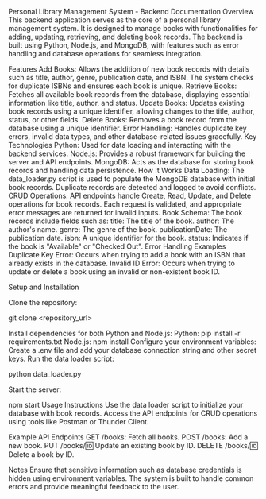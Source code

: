Personal Library Management System - Backend Documentation
Overview
This backend application serves as the core of a personal library management system. It is designed to manage books with functionalities for adding, updating, retrieving, and deleting book records. The backend is built using Python, Node.js, and MongoDB, with features such as error handling and database operations for seamless integration.

Features
Add Books: Allows the addition of new book records with details such as title, author, genre, publication date, and ISBN. The system checks for duplicate ISBNs and ensures each book is unique.
Retrieve Books: Fetches all available book records from the database, displaying essential information like title, author, and status.
Update Books: Updates existing book records using a unique identifier, allowing changes to the title, author, status, or other fields.
Delete Books: Removes a book record from the database using a unique identifier.
Error Handling: Handles duplicate key errors, invalid data types, and other database-related issues gracefully.
Key Technologies
Python: Used for data loading and interacting with the backend services.
Node.js: Provides a robust framework for building the server and API endpoints.
MongoDB: Acts as the database for storing book records and handling data persistence.
How It Works
Data Loading: The data_loader.py script is used to populate the MongoDB database with initial book records. Duplicate records are detected and logged to avoid conflicts.
CRUD Operations: API endpoints handle Create, Read, Update, and Delete operations for book records. Each request is validated, and appropriate error messages are returned for invalid inputs.
Book Schema: The book records include fields such as:
title: The title of the book.
author: The author's name.
genre: The genre of the book.
publicationDate: The publication date.
isbn: A unique identifier for the book.
status: Indicates if the book is "Available" or "Checked Out".
Error Handling Examples
Duplicate Key Error: Occurs when trying to add a book with an ISBN that already exists in the database.
Invalid ID Error: Occurs when trying to update or delete a book using an invalid or non-existent book ID.


Setup and Installation

Clone the repository:

git clone <repository_url>

Install dependencies for both Python and Node.js:
Python: pip install -r requirements.txt
Node.js: npm install
Configure your environment variables:
Create a .env file and add your database connection string and other secret keys.
Run the data loader script:

python data_loader.py



Start the server:

npm start
Usage Instructions
Use the data loader script to initialize your database with book records.
Access the API endpoints for CRUD operations using tools like Postman or Thunder Client.

Example API Endpoints
GET /books: Fetch all books.
POST /books: Add a new book.
PUT /books/:id: Update an existing book by ID.
DELETE /books/:id: Delete a book by ID.

Notes
Ensure that sensitive information such as database credentials is hidden using environment variables.
The system is built to handle common errors and provide meaningful feedback to the user.